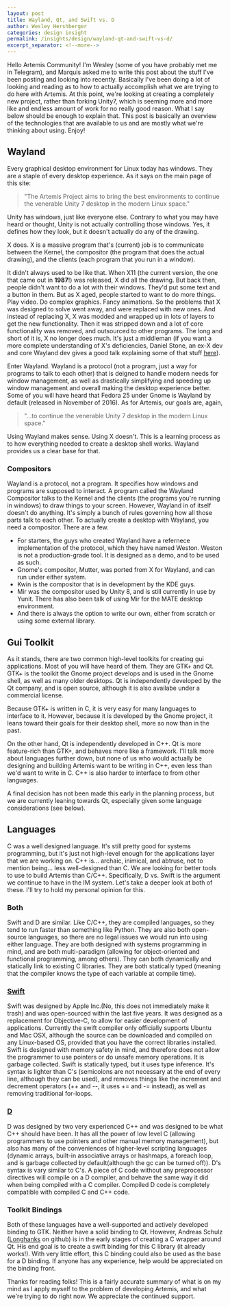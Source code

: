 ```yaml
---
layout: post
title: Wayland, Qt, and Swift vs. D
author: Wesley Hershberger
categories: design insight
permalink: /insights/design/wayland-qt-and-swift-vs-d/
excerpt_separator: <!--more-->
---
```

Hello Artemis Community! I'm Wesley (some of you have probably met me in Telegram), and Marquis asked me to write this post about the stuff I've been posting and looking into recently. Basically I've been doing a lot of looking and reading as to how to actually accomplish what we are trying to do here with Artemis. At this point, we're looking at creating a completely new project, rather than forking Unity7, which is seeming more and more like and endless amount of work for no really good reason. What I say below should be enough to explain that. This post is basically an overview of the technologies that are available to us and are mostly what we're thinking about using. Enjoy!

<!--more-->

## Wayland
Every graphical desktop environment for Linux today has windows. They are a staple of every desktop experience. As it says on the main page of this site:

> "The Artemis Project aims to bring the best environments to continue the venerable Unity 7 desktop in the modern Linux space."

Unity has windows, just like everyone else. Contrary to what you may have heard or thought, Unity is not actually controlling those windows. Yes, it defines how they look, but it doesn't actually do any of the drawing.

X does. X is a massive program that's (current) job is to communicate between the Kernel, the compositor (the program that does the actual drawing), and the clients (each program that you run in a window).

It didn't always used to be like that. When X11 (the current version, the one that came out in **1987**!) was released, X did all the drawing. But back then, people didn't want to do a lot with their windows. They'd put some text and a button in them. But as X aged, people started to want to do more things. Play video. Do complex graphics. Fancy animations. So the problems that X was designed to solve went away, and were replaced with new ones. And instead of replacing X, X was modded and wrapped up in lots of layers to get the new functionality. Then it was stripped down and a lot of core functionality was removed, and outsourced to other programs. The long and short of it is, X no longer does much. It's just a middleman (if you want a more complete understanding of X's deficiencies, Daniel Stone, an ex-X dev and core Wayland dev gives a good talk explaining some of that stuff [here](https://www.youtube.com/watch?v=GWQh_DmDLKQ)).

Enter Wayland. Wayland is a protocol (not a program, just a way for programs to talk to each other) that is deigned to handle modern needs for window management, as well as drastically simplifying and speeding up window management and overall making the desktop experience better. Some of you will have heard that Fedora 25 under Gnome is Wayland by default (released in November of 2016). As for Artemis, our goals are, again,

> "...to continue the venerable Unity 7 desktop in the modern Linux space."

Using Wayland makes sense. Using X doesn't. This is a learning process as to how everything needed to create a desktop shell works. Wayland provides us a clear base for that.

### Compositors
Wayland is a protocol, not a program. It specifies how windows and programs are supposed to interact. A program called the Wayland Compositor talks to the Kernel and the clients (the programs you're running in windows) to draw things to your screen. However, Wayland in of itself doesn't do anything. It's simply a bunch of rules governing how all those parts talk to each other. To actually create a desktop with Wayland, you need a compositor. There are a few.
* For starters, the guys who created Wayland have a refernece implementation of the protocol, which they have named Weston. Weston is not a production-grade tool. It is designed as a demo, and to be used as such.
* Gnome's compositor, Mutter, was ported from X for Wayland, and can run under either system.
* Kwin is the compositor that is in development by the KDE guys.
* Mir was the compositor used by Unity 8, and is still currently in use by Yunit. There has also been talk of using Mir for the MATE desktop environment.
* And there is always the option to write our own, either from scratch or using some external library.

## Gui Toolkit
As it stands, there are two common high-level toolkits for creating gui applications. Most of you will have heard of them. They are GTK+ and Qt. GTK+ is the toolkit the Gnome project develops and is used in the Gnome shell, as well as many older desktops. Qt is independently developed by the Qt company, and is open source, although it is also availabe under a commercial license.

Because GTK+ is written in C, it is very easy for many languages to interface to it. However, because it is developed by the Gnome project, it leans toward their goals for their desktop shell, more so now than in the past.

On the other hand, Qt is independently developed in C++. Qt is more feature-rich than GTK+, and behaves more like a framework. I'll talk more about languages further down, but none of us who would actually be designing and building Artemis want to be writing in C++, even less than we'd want to write in C. C++ is also harder to interface to from other languages.

A final decision has not been made this early in the planning process, but we are currently leaning towards Qt, especially given some language considerations (see below).

## Languages
C was a well designed language. It's still pretty good for systems programming, but it's just not high-level enough for the applications layer that we are working on. C++ is... archaic, inimical, and abtruse, not to mention being... less well-designed than C. We are looking for better tools to use to build Artemis than C/C++. Specifically, D vs. Swift is the argument we continue to have in the IM system. Let's take a deeper look at both of these. I'll try to hold my personal opinion for this.

### Both
Swift and D are similar. Like C/C++, they are compiled languages, so they tend to run faster than something like Python. They are also both open-source languages, so there are no legal issues we would run into using either language. They are both designed with systems programming in mind, and are both multi-paradigm (allowing for object-oriented and functional programming, among others). They can both dynamically and statically link to existing C libraries. They are both statically typed (meaning that the compiler knows the type of each variable at compile time).

### [Swift](https://swift.org)
Swift was designed by Apple Inc.(No, this does not immediately make it trash) and was open-sourced within the last five years. It was designed as a replacement for Objective-C, to allow for easier development of applications. Currently the swift compiler only officially supports Ubuntu and Mac OSX, although the source can be downloaded and compiled on any Linux-based OS, provided that you have the correct libraries installed. Swift is designed with memory safety in mind, and therefore does not allow the programmer to use pointers or do unsafe memory operations. It is garbage collected. Swift is statically typed, but it uses type inference. It's syntax is lighter than C's (semicolons are not necessary at the end of every line, although they can be used), and removes things like the increment and decrement operators (++ and --, it uses += and -= instead), as well as removing traditional for-loops.

### [D](https://dlang.org)
D was designed by two very experienced C++ and was designed to be what C++ should have been. It has all the power of low level C (allowing programmers to use pointers and other manual memory management), but also has many of the conveniences of higher-level scripting languages (dynamic arrays, built-in associative arrays or hashmaps, a foreach loop, and is garbage collected by default(although the gc can be turned off)). D's syntax is vary similar to C's. A piece of C code without any preprocessor directives will compile on a D compiler, and behave the same way it did when being compiled with a C compiler. Compiled D code is completely compatible with compiled C and C++ code.

### Toolkit Bindings
Both of these languages have a well-supported and actively developed binding to GTK. Neither have a solid binding to Qt. However, Andreas Schulz ([Longhanks](https://github.com/Longhanks) on github) is in the early stages of creating a C wrapper around Qt. His end goal is to create a swift binding for this C library (it already works!). With very little effort, this C binding could also be used as the base for a D binding. If anyone has any experience, help would be appreciated on the binding front.

Thanks for reading folks! This is a fairly accurate summary of what is on my mind as I apply myself to the problem of developing Artemis, and what we're trying to do right now. We appreciate the continued support.
